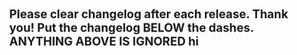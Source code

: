 Please clear changelog after each release.
Thank you!
Put the changelog BELOW the dashes. ANYTHING ABOVE IS IGNORED
hi
-----------------
